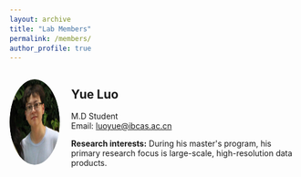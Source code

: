 ```yaml
---
layout: archive
title: "Lab Members"
permalink: /members/
author_profile: true
---
```


<div style="display: flex; align-items: center;">
  <div>
    <img src="/images/Yue Luo.png" alt="Yue Luo" style="border-radius: 50%; width: 180px; height: 150px;">
  </div>
  <div style="margin-left: 20px;">
    <h2>Yue Luo</h2>
    <p>M.D Student<br>Email: <a href="mailto:luoyue@ibcas.ac.cn">luoyue@ibcas.ac.cn</a></p>
    <p><strong>Research interests:</strong> During his master's program, his primary research focus is large-scale, high-resolution data products.</p>
  </div>
</div>

